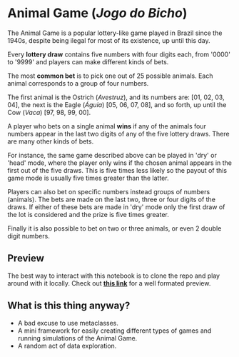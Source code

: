 # Animal Game (_Jogo do Bicho_)

The Animal Game is a popular lottery-like game played in Brazil since the 1940s,
despite being ilegal for most of its existence, up until this day.

Every **lottery draw** contains five numbers with four digits each, from '0000' to '9999' and
players can make different kinds of bets. 

The most **common bet** is to pick one out of 25 possible animals. Each animal corresponds to
a group of four numbers.

The first animal is the Ostrich (_Avestruz_), and its numbers are: [01, 02, 03, 04], the next
is the Eagle (_Águia_) [05, 06, 07, 08], and so forth, up until the Cow (_Vaca_) [97, 98, 99, 00].

A player who bets on a single animal **wins** if any of the animals four numbers appear in the
last two digits of any of the five lottery draws. There are many other kinds of bets.

For instance, the same game described above can be played in 'dry' or 'head' mode, where the
player only wins if the chosen animal appears in the first out of the five draws. This is five
times less likely so the payout of this game mode is usually five times greater than the latter.

Players can also bet on specific numbers instead groups of numbers (animals). The bets are made
on the last two, three or four digits of the draws. If either of these bets are made in 'dry'
mode only the first draw of the lot is considered and the prize is five times greater.

Finally it is also possible to bet on two or three animals, or even 2 double digit numbers.

## Preview

The best way to interact with this notebook is to clone the repo and play around with it locally.
Check out **[this link](https://nbviewer.jupyter.org/github/RoJac88/metaclass-animal-game/blob/master/meta-animals.ipynb)** for a well
formated preview.


## What is this thing anyway?

- A bad excuse to use metaclasses. 
- A mini framework for easily creating different types of games and running simulations of the Animal Game.
- A random act of data exploration.
